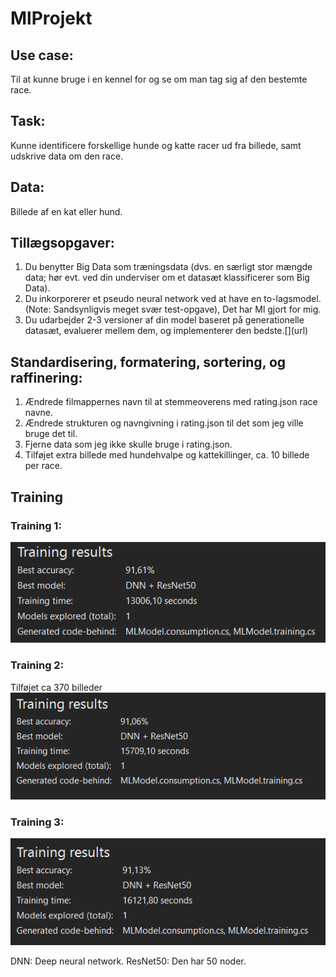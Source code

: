 # MlProjekt
## Use case: 
Til at kunne bruge i en kennel for og se om man tag sig af den bestemte race.
## Task: 
Kunne identificere forskellige hunde og katte racer ud fra billede, samt udskrive data om den race.
## Data: 
Billede af en kat eller hund.
## Tillægsopgaver:
<ol>
<li>
Du benytter Big Data som træningsdata (dvs. en særligt stor mængde data; hør evt. ved din underviser om et datasæt klassificerer som Big Data).
</li>
<li>
Du inkorporerer et pseudo neural network ved at have en to-lagsmodel. (Note: Sandsynligvis meget svær test-opgave), Det har Ml gjort for mig.
</li>
  <li>
    Du udarbejder 2-3 versioner af din model baseret på generationelle datasæt, evaluerer mellem dem, og implementerer den bedste.[](url)
  </li>
</ol>

## Standardisering, formatering, sortering, og raffinering:
<ol>
<li>
Ændrede filmappernes navn til at stemmeoverens med rating.json race navne.
</li>
<li>
Ændrede strukturen og navngivning i rating.json til det som jeg ville bruge det til.
</li>
<li>
Fjerne data som jeg ikke skulle bruge i rating.json.
</li>
<li>
Tilføjet extra billede med hundehvalpe og kattekillinger, ca. 10 billede per race.
</li>
</ol>






## Training

### Training 1:
![Test](https://github.com/gamingAmee/MlProjekt/blob/master/training1.png)
### Training 2:
Tilføjet ca 370 billeder
<br/>
![Test](https://github.com/gamingAmee/MlProjekt/blob/master/training2.png)
### Training 3:
![Test](https://github.com/gamingAmee/MlProjekt/blob/master/training3.PNG)

DNN: Deep neural network.
ResNet50: Den har 50 noder.
